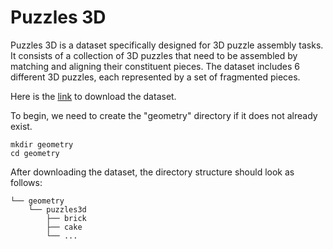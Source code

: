 # **Puzzles 3D**

Puzzles 3D is a dataset specifically designed for 3D puzzle assembly tasks. It consists of a collection of 3D puzzles that need to be assembled by matching and aligning their constituent pieces. The dataset includes 6 different 3D puzzles, each represented by a set of fragmented pieces.

Here is the [link](https://www.geometrie.tuwien.ac.at/ig/3dpuzzles.html) to download the dataset.

To begin, we need to create the "geometry" directory if it does not already exist.

~~~
mkdir geometry
cd geometry
~~~

After downloading the dataset, the directory structure should look as follows:

~~~
└── geometry
    └── puzzles3d
        ├── brick
        ├── cake
        └── ...
~~~